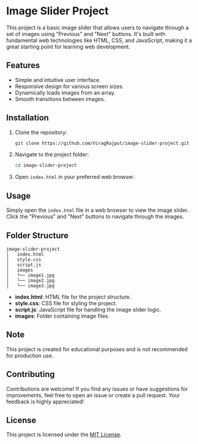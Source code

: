 # Image Slider Project

This project is a basic image slider that allows users to navigate through a set of images using "Previous" and "Next" buttons. It's built with fundamental web technologies like HTML, CSS, and JavaScript, making it a great starting point for learning web development.

## Features

- Simple and intuitive user interface.
- Responsive design for various screen sizes.
- Dynamically loads images from an array.
- Smooth transitions between images.

## Installation

1. Clone the repository:

   ```bash
   git clone https://github.com/ViragRajput/image-slider-project.git
   ```

2. Navigate to the project folder:

   ```bash
   cd image-slider-project
   ```

3. Open `index.html` in your preferred web browser.

## Usage

Simply open the `index.html` file in a web browser to view the image slider. Click the "Previous" and "Next" buttons to navigate through the images.

## Folder Structure

```
image-slider-project
│   index.html
│   style.css
│   script.js
│   images
│   └── image1.jpg
│   └── image2.jpg
│   └── image3.jpg
```

- **index.html**: HTML file for the project structure.
- **style.css**: CSS file for styling the project.
- **script.js**: JavaScript file for handling the image slider logic.
- **images**: Folder containing image files.

## Note
This project is created for educational purposes and is not recommended for production use.



## Contributing

Contributions are welcome! If you find any issues or have suggestions for improvements, feel free to open an issue or create a pull request. Your feedback is highly appreciated!

## License

This project is licensed under the [MIT License](LICENSE).

